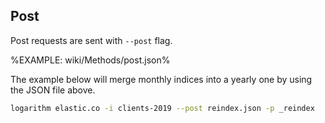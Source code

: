## Post

Post requests are sent with `--post` flag.

%EXAMPLE: wiki/Methods/post.json%

The example below will merge monthly indices into a yearly one by using the JSON file above.

```sh
logarithm elastic.co -i clients-2019 --post reindex.json -p _reindex
```